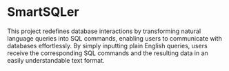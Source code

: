 # SmartSQLer
This project redefines database interactions by transforming natural language queries into SQL commands, enabling users to communicate with databases effortlessly. By simply inputting plain English queries, users receive the corresponding SQL commands and the resulting data in an easily understandable text format.  
